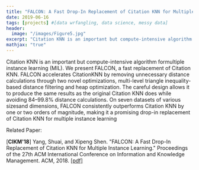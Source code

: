 ```yaml
---
title: "FALCON: A Fast Drop-In Replacement of Citation KNN for Multiple Instance Learning"
date: 2019-06-16
tags: [projects] #[data wrfangling, data science, messy data]
header:
  image: "/images/Figure5.jpg"
excerpt: "Citation KNN is an important but compute-intensive algorithm formultiple instance learning (MIL). We present FALCON, a fast replacement of Citation KNN. FALCON accelerates CitationKNN by removing unnecessary distance calculations through two novel optimizations, multi-level triangle inequality-based distance filtering and heap optimization. The careful design allows it to produce the same results as the original Citation KNN does while avoiding 84–99.8% distance calculations. On seven datasets of various sizesand dimensions, FALCON consistently outperforms Citation KNN by one or two orders of magnitude, making it a promising drop-in replacement of Citation KNN for multiple instance learning"
mathjax: "true"
---
```

Citation KNN is an important but compute-intensive algorithm formultiple instance learning (MIL). We present FALCON, a fast replacement of Citation KNN. FALCON accelerates CitationKNN by removing unnecessary distance calculations through two novel optimizations, multi-level triangle inequality-based distance filtering and heap optimization. The careful design allows it to produce the same results as the original Citation KNN does while avoiding 84–99.8% distance calculations. On seven datasets of various sizesand dimensions, FALCON consistently outperforms Citation KNN by one or two orders of magnitude, making it a promising drop-in replacement of Citation KNN for multiple instance learning

Related Paper: 

[__CIKM'18__] Yang, Shuai, and Xipeng Shen. "FALCON: A Fast Drop-In Replacement of Citation KNN for Multiple Instance Learning." Proceedings of the 27th ACM International Conference on Information and Knowledge Management. ACM, 2018.
[[pdf]](https://par.nsf.gov/servlets/purl/10091575)

